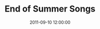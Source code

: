 ---
layout: playlist
title: "End of Summer Songs"
date: 2011-09-10 12:00:00
enclosure_mp3: 2011-09-10-end-of-summer-songs.mp3
enclosure_m4a: 2011-09-10-end-of-summer-songs.m4a
tracks:
  - { name: 'Please Do Not Go', artist: 'Violent Femmes' }
  - { name: 'Communist Daughter', artist: 'Neutral Milk Hotel' }
  - { name: 'Alameda', artist: 'Elliott Smith' }
  - { name: "You're Gonna Make Me Lonesome When You Go", artist: 'Mary Lou Lord' }
  - { name: 'Grounds for Divorce', artist: 'Wolf Parade' }
  - { name: "Don't Make Me A Target", artist: 'Spoon' }
  - { name: 'Carries On', artist: 'Edward Sharpe & The Magnetic Zeros' }
  - { name: 'Reaction', artist: 'Acres Of Lions' }
  - { name: 'Robot Heart', artist: 'Hawksley Workman' }
  - { name: 'Truth', artist: 'Alexander' }
  - { name: 'Kiss Off', artist: 'Violent Femmes' }
---
